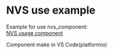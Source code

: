 # NVS use example  
Example for use nvs_component:  
[NVS usage component](https://github.com/SergeyKupavtsev/nvs_component)   

Component make in VS Code(platformio)